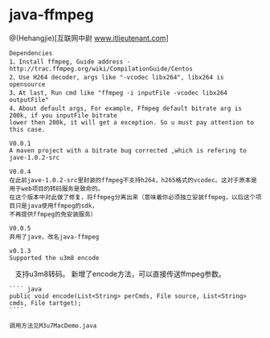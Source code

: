 # java-ffmpeg
@(Hehangjie)[互联网中尉 www.itlieutenant.com]

    Dependencies
    1、Install ffmpeg, Guide address - http://trac.ffmpeg.org/wiki/CompilationGuide/Centos
    2、Use H264 decoder, args like "-vcodec libx264", libx264 is opensource
    3、At last, Run cmd like "ffmpeg -i inputFile -vcodec libx264 outputFile"
    4、About default args, For example, Ffmpeg default bitrate arg is 200k, if you inputFile bitrate 
    lower then 200k, it will get a exception. So u must pay attention to this case.
    
    V0.0.1
    A maven project with a bitrate bug corrected ,which is refering to jave-1.0.2-src
    
    V0.0.4 
    在此前jave-1.0.2-src里封装的ffmpeg不支持h264，h265格式的vcodec。这对于原本是用于web项目的转码服务是致命的。
    在这个版本中对此做了修复，将ffmpeg分离出来（意味着你必须独立安装ffmpeg，以后这个项目只是java使用ffmpeg的sdk，
    不再提供ffmpeg的免安装服务）
    
    V0.0.5
    弃用了jave，改名java-ffmpeg
    
    v0.1.3
    Supported the u3m8 encode
    支持u3m8转码。
    新增了encode方法，可以直接传送ffmpeg参数。
    
    ```` java
    public void encode(List<String> perCmds, File source, List<String> cmds, File tartget);
    ````
    
    调用方法见M3u7MacDemo.java
    
    
